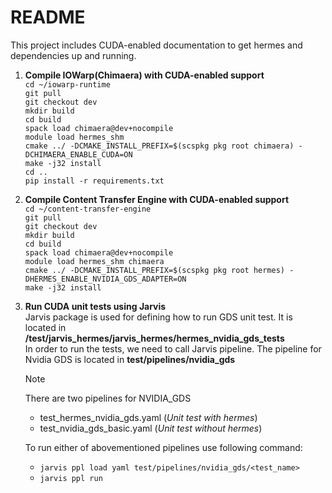 # README 

This project includes CUDA-enabled documentation to get hermes and dependencies up and running. 

1. **Compile IOWarp(Chimaera) with CUDA-enabled support**\
    `cd ~/iowarp-runtime`\
    `git pull`\
    `git checkout dev`\
    `mkdir build`\
    `cd build`\
    `spack load chimaera@dev+nocompile`\
    `module load hermes_shm`\
    `cmake ../ -DCMAKE_INSTALL_PREFIX=$(scspkg pkg root chimaera) -DCHIMAERA_ENABLE_CUDA=ON`\
    `make -j32 install`\
    `cd ..`\
    `pip install -r requirements.txt`

2. **Compile Content Transfer Engine with CUDA-enabled support**\
    `cd ~/content-transfer-engine`\
    `git pull`\
    `git checkout dev`\
    `mkdir build`\
    `cd build`\
    `spack load chimaera@dev+nocompile`\
    `module load hermes_shm chimaera`\
    `cmake ../ -DCMAKE_INSTALL_PREFIX=$(scspkg pkg root hermes) -DHERMES_ENABLE_NVIDIA_GDS_ADAPTER=ON`\
    `make -j32 install`

3. **Run CUDA unit tests using Jarvis**\
   Jarvis package is used for defining how to run GDS unit test. It is located in **/test/jarvis_hermes/jarvis_hermes/hermes_nvidia_gds_tests**\
   In order to run the tests, we need to call Jarvis pipeline. The pipeline for Nvidia GDS is located in **test/pipelines/nvidia_gds**


    > [!NOTE]
    > There are two pipelines for NVIDIA_GDS
    -  test_hermes_nvidia_gds.yaml  (*Unit test with hermes*)
    -  test_nvidia_gds_basic.yaml   (*Unit test without hermes*)

    To run either of abovementioned pipelines use following command:
    - `jarvis ppl load yaml test/pipelines/nvidia_gds/<test_name>`
    - `jarvis ppl run`

